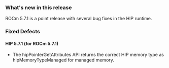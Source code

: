<!-- markdownlint-disable first-line-h1 -->
<!-- markdownlint-disable no-duplicate-header -->

### What's new in this release

ROCm 5.7.1 is a point release with several bug fixes in the HIP runtime.

### Fixed Defects

#### HIP 5.7.1 (for ROCm 5.7.1)

- The hipPointerGetAttributes API returns the correct HIP memory type as hipMemoryTypeManaged for managed memory.

